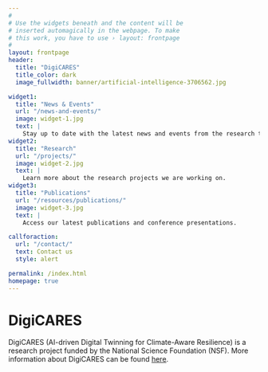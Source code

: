 ```yaml
---
#
# Use the widgets beneath and the content will be
# inserted automagically in the webpage. To make
# this work, you have to use › layout: frontpage
#
layout: frontpage
header:
  title: "DigiCARES"
  title_color: dark
  image_fullwidth: banner/artificial-intelligence-3706562.jpg

widget1:
  title: "News & Events"
  url: "/news-and-events/"
  image: widget-1.jpg
  text: |
    Stay up to date with the latest news and events from the research team.
widget2:
  title: "Research"
  url: "/projects/"
  image: widget-2.jpg
  text: |
    Learn more about the research projects we are working on.
widget3:
  title: "Publications"
  url: "/resources/publications/"
  image: widget-3.jpg
  text: |
    Access our latest publications and conference presentations.

callforaction:
  url: "/contact/"
  text: Contact us
  style: alert

permalink: /index.html
homepage: true
---
```


# DigiCARES

DigiCARES (AI-driven Digital Twinning for Climate-Aware Resilience) is a
research project funded by the National Science Foundation (NSF). More
information about DigiCARES can be found [here](/about/).

